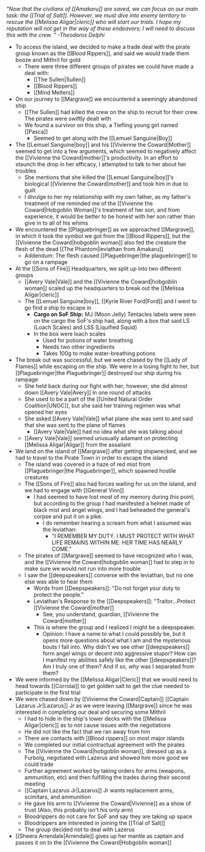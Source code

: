 *"Now that the civilians of [[Amakaru]] are saved, we can focus on our main task: the [[Trial of Salt]]. However, we must dive into enemy territory to rescue the [[Melissa Aligar|cleric]] who will start our trials. I hope my reputation will not get in the way of these endeavors; I will need to discuss this with the crew. " -Theodoros Delphi*

- To access the island, we decided to make a trade deal with the pirate group known as the [[Blood Rippers]], and said we would trade them booze and Mithril for gold
	- There were three different groups of pirates we could have made a deal with:
		-  [[The Sullen|Sullen]]
		- [[Blood Rippers]]
		-  [[Mind Melters]]
- On our journey to [[Margrave]] we encountered a seemingly abandoned ship
	- [[The Sullen]] had killed the crew on the ship to recruit for their crew. The pirates were swiftly dealt with
	- We found a survivor on this ship, a Tiefling young girl named [[Pasca]]
		- Seemed to get along with the [[Lemuel Sanguine|Boy]]
- The [[Lemuel Sanguine|boy]] and his [[Vivienne the Coward|Mother]] seemed to get into a few arguments, which seemed to negatively affect the [[Vivienne the Coward|mother]]'s productivity. In an effort to staunch the drop in her efficacy, I attempted to talk to her about her troubles
	- She mentions that she killed the [[Lemuel Sanguine|boy]]'s biological [[Vivienne the Coward|mother]] and took him in due to guilt
	- I divulge to her my relationship with my own father, as my father's treatment of me reminded me of the [[Vivienne the Coward|Hobgoblin Woman]]'s treatment of her son, and from experience, it would be better to be honest with her son rather than give in to all of his whims
- We encountered the [[Plaguebringer]] as we approached [[Margrave]], in which it took the symbol we got from the [[Blood Rippers]], but the [[Vivienne the Coward|hobgoblin woman]] also fed the creature the flesh of the dead [[The Phantom|leviathan from Amakaru]] 
	- Addendum: The flesh caused [[Plaguebringer|the plaguebringer]] to go on a rampage
- At the [[Sons of Fire]] Headquarters, we split up into two different groups
	- [[Avery Vale|Vale]] and the [[Vivienne the Coward|hobgoblin woman]]  scaled up the headquarters to break out the [[Melissa Aligar|cleric]]
	- The [[Lemuel Sanguine|boy]], [[Kyrie River Ford|Ford]] and I went to go find a ship to escape in
		-  **Cargo on SoF Ship:** MJ (Moon Jelly) Tentacles labels were seen on the cargo the SoF's ship had, along with a box that said LS (Loach Scales) and LSS (Liquified Squid)
	    - In the box were loach scales
	        - Used for potions of water breathing
            - Needs two other ingredients
            - Takes 100g to make water-breathing potions
- The break out was successful, but we were chased by the [[Lady of Flames]] while escaping on the ship. We were in a losing fight to her, but [[Plaguebringer|the Plaguebringer]] destroyed our ship during his rampage 
	-  She held back during our fight with her; however, she did almost down [[Avery Vale|Avery]] in one round of attacks
	- She used to be a part of the [[United Natural Order Coalition|UNOC]], but she said her training regimen was what opened her eyes
    - She asked [[Avery Vale|Vale]] what plane she was sent to and said that she was sent to the plane of flames
        - [[Avery Vale|Vale]] had no idea what she was talking about
	- [[Avery Vale|Vale]] seemed unusually adamant on protecting [[Melissa Aligar|Aligar]] from the assailant
- We land on the island of [[Margrave]] after getting shipwrecked, and we had to travel to the Pirate Town in order to escape the island
	- The island was covered in a haze of red mist from [[Plaguebringer|the Plaguebringer]], which spawned hostile creatures
	- The [[Sons of Fire]] also had forces waiting for us on the island, and we had to engage with [[General Vinn]]
		- I had seemed to have lost most of my memory during this point, but according to the group I had manifested a helmet made of black mist and angel wings, and I had beheaded the general's corpse and put it on a pike. 
			- I do remember hearing a scream from what I assumed was the leviathan: 
				- "I REMEMBER MY DUTY. I MUST PROTECT WITH WHAT LIFE REMAINS WITHIN ME. HER TIME HAS NEARLY COME."
	- The pirates of [[Margrave]] seemed to have recognized who I was, and the [[Vivienne the Coward|hobgoblin woman]] had to step in to make sure we would not run into more trouble
	- I saw the [[deepspeakers]] converse with the leviathan, but no one else was able to hear them
	    - Words from [[Deepspeakers]]: "Do not forget your duty to protect the people."
	    - Leviathan's Response to the [[Deepspeakers]]: "Traitor…Protect [[Vivienne the Coward|mother]]
		    - See, you understand, guardian, [[Vivienne the Coward|mother]]
		- This is where the group and I realized I might be a deepspeaker. 
			- Opinion: I have a name to what I could possibly be, but it opens more questions about what I am and the mysterious bouts I fall into. Why didn't we see other [[deepspeakers]] form angel wings or decent into aggressive stupor? How can I manifest my abilities safely like the other [[deepspeakers]]? Am I truly one of them? And if so, *why* was I separated from them?
- We were informed by the [[Melissa Aligar|Cleric]] that we would need to head towards [[Corrolai]] to get golden salt to get the clue needed to participate in the first trial 
- We were chased down by [[Vivienne the Coward|Captain]] [[Captain Lazarus Jr|Lazarus]] Jr as we were leaving [[Margrave]] since he was interested in completing our deal and securing some Mithril
	- I had to hide in the ship's lower decks with the [[Melissa Aligar|cleric]] as to not cause issues with the negotiations
	- He did not like the fact that we ran away from him
	- There are contacts with [[Blood rippers]] on most major islands
	- We completed our initial contractual agreement with the pirates
	- The [[Vivienne the Coward|hobgoblin woman]], dressed up as a Furbolg, negotiated with Lazerus and showed him more good we could trade
	- Further agreement worked by taking orders for arms (weapons, ammunition, etc) and then fulfilling the trades during their second meeting
	- [[Captain Lazarus Jr|Lazarus]] Jr wants replacement arms, scimitars, and ammunition
	- He gave his arm to [[Vivienne the Coward|Vivienne]] as a show of trust (Also, this probably isn't his only arm)
	- Bloodrippers do not care for SoF and say they are taking up space
	- Bloodrippers are interested in joining the [[Trial of Salt]]
	- The group decided not to deal with Lazerus
- [[Sheera Arrendale|Arrendale]] gives up her mantle as captain and passes it on to the [[Vivienne the Coward|Hobgoblin woman]]